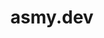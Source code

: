 ---
title: asmy.dev
description: Chef, Dev and Eng - at your service!
keywords: devops, fullstack, aws, gcp, cloud, data, python, javascript
layout: home.njk
---